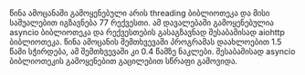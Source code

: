 წინა ამოცანაში გამოყენებული არის threading ბიბლიოთეკა და მისი საშუალებით იგზავნება 77 რექვესთი. ამ დავალებაში გამოყენებულია asyncio ბიბლიოთეკა და რექვესთების გასაგზავნად შესაბამისად aiohttp ბიბლიოთეკა. წინა ამოცანის შემთხვევაში პროგრამას დაახლოებით 1.5 წამი სჭირდება, ამ შემთხვევაში კი 0.4 წამზე ნაკლები. შესაბამისად asyncio ბიბლიოთეკის გამოყენებით გაცილებით სწრაფი გამოვიდა.